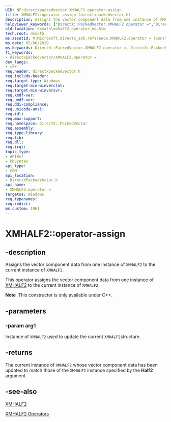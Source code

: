 ```yaml
---
UID: NF:directxpackedvector.XMHALF2.operator-assign
title: XMHALF2::operator-assign (directxpackedvector.h)
description: Assigns the vector component data from one instance of XMHALF2 to the current instance of XMHALF2.helpviewer_keywords: ["DirectX::PackedVector.XMHALF2.operator =","DirectX::PackedVector::XMHALF2::operator =","XMHALF2 structure [DirectX Math Support APIs]","operator = method","XMHALF2.operator =","XMHALF2.operator-assign","XMHALF2.operator=","XMHALF2::operator-assign","XMHALF2::operator=","dxmath.xmhalf2_operator_eq","operator = method [DirectX Math Support APIs]","operator = method [DirectX Math Support APIs]","XMHALF2 structure","operator="]
old-location: dxmath\xmhalf2_operator_eq.htm
tech.root: dxmath
ms.assetid: M:Microsoft.directx_sdk.reference.XMHALF2.operator = (const XMHALF2)
ms.date: 05/06/2019
ms.keywords: DirectX::PackedVector.XMHALF2.operator =, DirectX::PackedVector::XMHALF2::operator =, XMHALF2 structure [DirectX Math Support APIs],operator = method, XMHALF2.operator =, XMHALF2.operator-assign, XMHALF2.operator=, XMHALF2::operator-assign, XMHALF2::operator=, dxmath.xmhalf2_operator_eq, operator = method [DirectX Math Support APIs], operator = method [DirectX Math Support APIs],XMHALF2 structure, operator=
f1_keywords:
- directxpackedvector/XMHALF2.operator =
dev_langs:
- c++
req.header: directxpackedvector.h
req.include-header: 
req.target-type: Windows
req.target-min-winverclnt: 
req.target-min-winversvr: 
req.kmdf-ver: 
req.umdf-ver: 
req.ddi-compliance: 
req.unicode-ansi: 
req.idl: 
req.max-support: 
req.namespace: DirectX::PackedVector
req.assembly: 
req.type-library: 
req.lib: 
req.dll: 
req.irql: 
topic_type:
- APIRef
- kbSyntax
api_type:
- COM
api_location:
- DirectXPackedVector.h
api_name:
- XMHALF2.operator =
targetos: Windows
req.typenames: 
req.redist: 
ms.custom: 19H1
---
```


# XMHALF2::operator-assign

## -description

Assigns the vector component data from one instance of <code>XMHALF2</code> to the current instance of <code>XMHALF2</code>.

This operator assigns the vector component data from one instance of <a href="https://msdn.microsoft.com/0b9229f5-5d6c-4ade-ba2f-e90933dc3289">XMHALF2</a> to the current instance of <code>XMHALF2</code>.

<div class="alert"><b>Note</b>  This constructor is only available under C++.</div>

## -parameters

### -param arg1

Instance of <code>XMHALF2</code> used to update the current <code>XMHALF2</code>structure.

## -returns

The current instance of <code>XMHALF2</code> whose vector component data has been updated to match those of the <code>XMHALF2</code> instance specified by the <b>Half2</b> argument.

## -see-also

<a href="https://msdn.microsoft.com/0b9229f5-5d6c-4ade-ba2f-e90933dc3289">XMHALF2</a>

<a href="https://msdn.microsoft.com/d5f2936e-a795-44e2-9568-ca7f365d9b34">XMHALF2 Operators</a>

